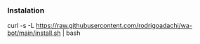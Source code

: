 ### Instalation
curl -s -L https://raw.githubusercontent.com/rodrigoadachi/wa-bot/main/install.sh | bash